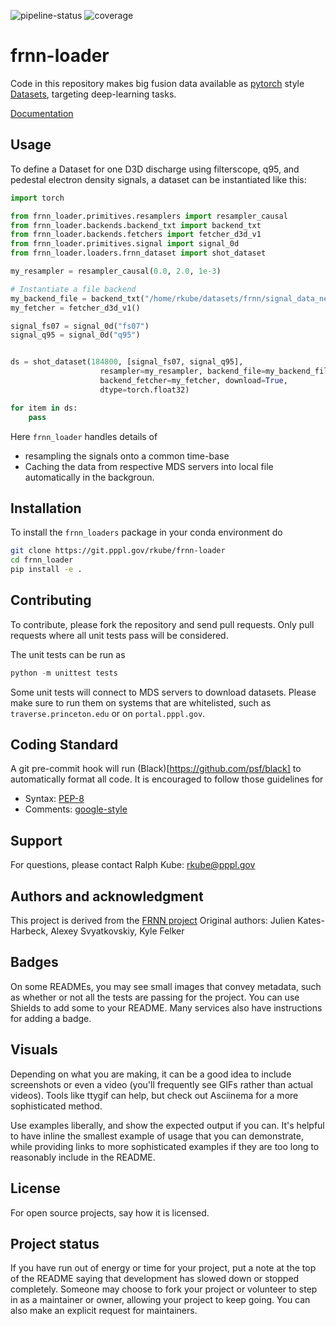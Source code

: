 ![pipeline-status](https://gitlab.com/gitlab-org/gitlab/badges/main/pipeline.svg)
![coverage](https://gitlab.com/gitlab-org/gitlab/badges/main/coverage.svg?job=coverage)

# frnn-loader

Code in this repository makes big fusion data available as [pytorch](https://pytorch.org/) style
[Datasets](https://pytorch.org/tutorials/beginner/basics/data_tutorial.html), targeting deep-learning
tasks.

[Documentation](https://rkube.git.pppl.gov/frnn-loader/index.html)

## Usage

To define a Dataset for one D3D discharge using filterscope, q95, and pedestal electron density signals, a dataset can be instantiated like this:

```python
import torch

from frnn_loader.primitives.resamplers import resampler_causal
from frnn_loader.backends.backend_txt import backend_txt
from frnn_loader.backends.fetchers import fetcher_d3d_v1
from frnn_loader.primitives.signal import signal_0d
from frnn_loader.loaders.frnn_dataset import shot_dataset

my_resampler = resampler_causal(0.0, 2.0, 1e-3)

# Instantiate a file backend
my_backend_file = backend_txt("/home/rkube/datasets/frnn/signal_data_new_2021/")
my_fetcher = fetcher_d3d_v1()

signal_fs07 = signal_0d("fs07")
signal_q95 = signal_0d("q95")


ds = shot_dataset(184800, [signal_fs07, signal_q95], 
                    resampler=my_resampler, backend_file=my_backend_file, 
                    backend_fetcher=my_fetcher, download=True,
                    dtype=torch.float32)

for item in ds:
    pass
```

Here `frnn_loader` handles details of 
* resampling the signals onto a common time-base
* Caching the data from respective MDS servers into local file automatically in the backgroun.

## Installation
To install the `frnn_loaders` package in your conda environment do

```bash
git clone https://git.pppl.gov/rkube/frnn-loader
cd frnn_loader
pip install -e .
```


## Contributing
To contribute, please fork the repository and send pull requests. Only pull requests where all unit
tests pass will be considered.

The unit tests can be run as
```python
python -m unittest tests
```

Some unit tests will connect to MDS servers to download datasets. Please make sure to run them
on systems that are whitelisted, such as `traverse.princeton.edu` or on `portal.pppl.gov`.

## Coding Standard

A git pre-commit hook will run (Black)[https://github.com/psf/black] to automatically format all code.
It is encouraged to follow those guidelines for
* Syntax: [PEP-8](https://peps.python.org/pep-0008/)
* Comments: [google-style](https://sphinxcontrib-napoleon.readthedocs.io/en/latest/example_google.html)


## Support
For questions, please contact Ralph Kube: rkube@pppl.gov


## Authors and acknowledgment
This project is derived from the [FRNN project](https://github.com/PPPLDeepLearning/plasma-python)
Original authors: Julien Kates-Harbeck, Alexey Svyatkovskiy, Kyle Felker



## Badges
On some READMEs, you may see small images that convey metadata, such as whether or not all the tests are passing for the project. You can use Shields to add some to your README. Many services also have instructions for adding a badge.

## Visuals
Depending on what you are making, it can be a good idea to include screenshots or even a video (you'll frequently see GIFs rather than actual videos). Tools like ttygif can help, but check out Asciinema for a more sophisticated method.



Use examples liberally, and show the expected output if you can. It's helpful to have inline the smallest example of usage that you can demonstrate, while providing links to more sophisticated examples if they are too long to reasonably include in the README.







## License
For open source projects, say how it is licensed.

## Project status
If you have run out of energy or time for your project, put a note at the top of the README saying that development has slowed down or stopped completely. Someone may choose to fork your project or volunteer to step in as a maintainer or owner, allowing your project to keep going. You can also make an explicit request for maintainers.





